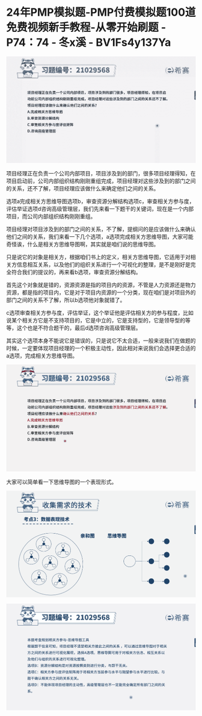 # 24年PMP模拟题-PMP付费模拟题100道免费视频新手教程-从零开始刷题 - P74：74 - 冬x溪 - BV1Fs4y137Ya

![](img/16baa0a345b8410b711a2d5fec5dc6f2_0.png)

项目经理正在负责一个公司内部项目，项目涉及到的部门，很多项目经理得知，在项目启动前，公司内部组织结构刚刚重组完成，项目经理对这些涉及到的部门之间的关系，还不了解，项目经理应该做什么来确定他们之间的关系。

选项a完成相关方思维导图选项b，审查资源分解结构选项c，审查相关方参与度，评估举证选项d咨询高级管理层，我们先来看一下题干的关键词，现在是一个内部项目，而公司内部组织结构刚刚重组。

项目经理对项目涉及到的部门之间的关系，不了解，提纲问的是应该做什么来确认他们之间的关系，我们来看一下几个选项，a选项完成相关方思维导图，大家可能奇怪诶，什么是相关方思维导图啊，其实就是咱们说的思维导图。

只是说它的对象是相关方，根据咱们书上的定义，相关方思维导图，它适用于对相关方信息相互关系，以及他们的组织关系进行一个可视化的整理，是不是刚好是完全符合我们的提议的，再来看b选项，审查资源分解结构。

首先这个对象就是错的，资源资源是指的项目内的资源，不管是人力资源还是物力资源，都是指的项目内，它是对于项目内资源的一个分类，现在咱们是对项目外的部门之间的关系不了解，所以b选项他对象就错了。

c选项审查相关方参与度，评估举证，这个举证他是评估相关方的参与程度，比如说某个相关方它是不支持项目的，它是中立的，它是支持型的，它是领导型的等等，这个也是不符合题干的，最后d选项咨询高级管理层。

其实这个选项本身不能说它是错误的，只是说它不太合适，一般来说我们在做题的时候，一定要体现项目经理的一个积极主动性，因此相对来说我们会选择更合适的a选项，完成相关方思维导图。



![](img/16baa0a345b8410b711a2d5fec5dc6f2_2.png)

大家可以简单看一下思维导图的一个表现形式。

![](img/16baa0a345b8410b711a2d5fec5dc6f2_4.png)

![](img/16baa0a345b8410b711a2d5fec5dc6f2_5.png)